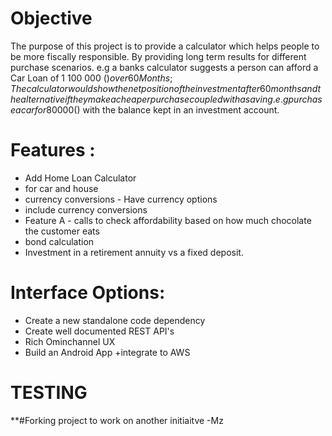 # Objective


The purpose of this project is to provide a calculator which helps people to be more fiscally responsible. By providing long term results for different purchase scenarios. e.g a banks calculator suggests a person can afford a Car Loan of 1 100 000 ($) over 60 Months; The calculator would show the net position of the investment after 60 months and the alternative if they make a cheaper purchase coupled with a saving. e.g purchase a car for 80 000 ($) with the balance kept in an investment account.


# Features :
+ Add Home Loan Calculator
+ for car and house 
+ currency conversions - Have currency options
+ include currency conversions
+ Feature A - calls to check affordability based on how much chocolate the customer eats
+ bond calculation
+ Investment in a retirement annuity vs a fixed deposit.

# Interface Options:
+ Create a new standalone code dependency
+ Create well documented REST API's
+ Rich Ominchannel UX  
+ Build an Android App
+integrate to AWS


# TESTING 

**#Forking project to work on another initiaitve -Mz






